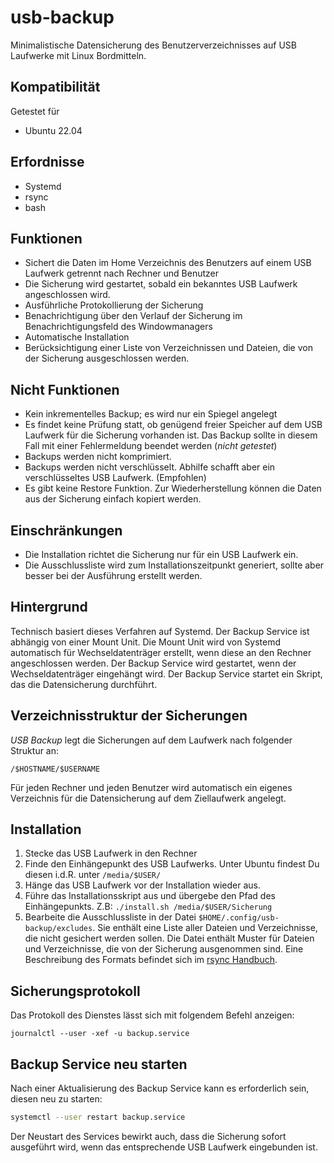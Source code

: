 # usb-backup

Minimalistische Datensicherung des Benutzerverzeichnisses auf USB Laufwerke mit Linux Bordmitteln.

## Kompatibilität

Getestet für
* Ubuntu 22.04

## Erfordnisse

* Systemd
* rsync
* bash

## Funktionen

* Sichert die Daten im Home Verzeichnis des Benutzers auf einem USB Laufwerk getrennt nach Rechner und Benutzer
* Die Sicherung wird gestartet, sobald ein bekanntes USB Laufwerk angeschlossen wird.
* Ausführliche Protokollierung der Sicherung
* Benachrichtigung über den Verlauf der Sicherung im Benachrichtigungsfeld des Windowmanagers
* Automatische Installation
* Berücksichtigung einer Liste von Verzeichnissen und Dateien, die von der Sicherung ausgeschlossen werden.

## Nicht Funktionen

* Kein inkrementelles Backup; es wird nur ein Spiegel angelegt
* Es findet keine Prüfung statt, ob genügend freier Speicher auf dem USB Laufwerk für die Sicherung vorhanden ist. Das Backup sollte in diesem Fall mit einer Fehlermeldung beendet werden (*nicht getestet*)
* Backups werden nicht komprimiert.
* Backups werden nicht verschlüsselt. Abhilfe schafft aber ein verschlüsseltes USB Laufwerk. (Empfohlen)
* Es gibt keine Restore Funktion. Zur Wiederherstellung können die Daten aus der Sicherung einfach kopiert werden.

## Einschränkungen

* Die Installation richtet die Sicherung nur für ein USB Laufwerk ein.
* Die Ausschlussliste wird zum Installationszeitpunkt generiert, sollte aber besser bei der Ausführung erstellt werden.

## Hintergrund

Technisch basiert dieses Verfahren auf Systemd. Der Backup Service ist abhängig von einer Mount Unit. Die Mount Unit wird von Systemd automatisch für Wechseldatenträger erstellt, wenn diese an den Rechner angeschlossen werden. Der Backup Service wird gestartet, wenn der Wechseldatenträger eingehängt wird. Der Backup Service startet ein Skript, das die Datensicherung durchführt.

## Verzeichnisstruktur der Sicherungen

*USB Backup* legt die Sicherungen auf dem Laufwerk nach folgender Struktur an:

```
/$HOSTNAME/$USERNAME
```

Für jeden Rechner und jeden Benutzer wird automatisch ein eigenes Verzeichnis für die Datensicherung auf dem Ziellaufwerk angelegt.

## Installation

1. Stecke das USB Laufwerk in den Rechner
2. Finde den Einhängepunkt des USB Laufwerks. Unter Ubuntu findest Du diesen i.d.R. unter `/media/$USER/` 
3. Hänge das USB Laufwerk vor der Installation wieder aus.
4. Führe das Installationsskript aus und übergebe den Pfad des Einhängepunkts. Z.B: `./install.sh /media/$USER/Sicherung`
5. Bearbeite die Ausschlussliste in der Datei `$HOME/.config/usb-backup/excludes`. Sie enthält eine Liste aller Dateien und Verzeichnisse, die nicht gesichert werden sollen. Die Datei enthält Muster für Dateien und Verzeichnisse, die von der Sicherung ausgenommen sind. Eine Beschreibung des Formats befindet sich im [rsync Handbuch](https://linux.die.net/man/1/rsync). 

## Sicherungsprotokoll

Das Protokoll des Dienstes lässt sich mit folgendem Befehl anzeigen:

```
journalctl --user -xef -u backup.service
```

## Backup Service neu starten

Nach einer Aktualisierung des Backup Service kann es erforderlich sein, diesen neu zu starten:

```bash
systemctl --user restart backup.service
```

Der Neustart des Services bewirkt auch, dass die Sicherung sofort ausgeführt wird, wenn das entsprechende USB Laufwerk eingebunden ist.
